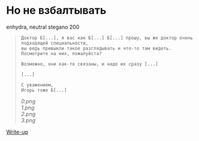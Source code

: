 # Но не взбалтывать

enhydra, neutral stegano 200

> ```
> Доктор Б[...], я вас как Б[...] Б[...] прошу, вы же доктор очень подходящей специальности,
> вы ведь привыкли такое разглядывать и что-то там видеть. Посмотрите на них, пожалуйста?
> 
> Возможно, они как-то связаны, и надо их сразу [...]
> 
> [...]
> 
> С уважением,
> Игорь тоже Б[...]
> ```
>
> *0.png*  
> *1.png*  
> *2.png*  
> *3.png*

[Write-up](WRITEUP.md)
